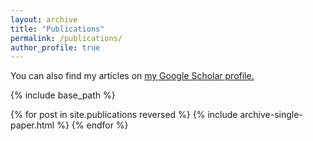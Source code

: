 ```yaml
---
layout: archive
title: "Publications"
permalink: /publications/
author_profile: true
---
```


You can also find my articles on <u><a href="{{ site.author.googlescholar }}">my Google Scholar profile</a>.</u>

{% include base_path %}

{% for post in site.publications reversed %}
  {% include archive-single-paper.html %}
{% endfor %}
